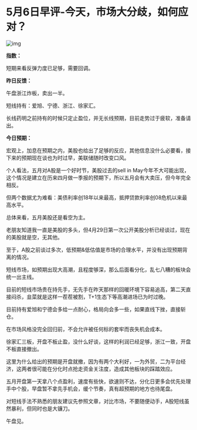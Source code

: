 # 5月6日早评-今天，市场大分歧，如何应对？

![img](https://pica.zhimg.com/v2-6c77aaf2a69c532c7c69f5b0431186df_720w.jpeg?source=d16d100b)

**指数：**

短期来看反弹力度已足够，需要回调。

**昨日反馈：**

午盘浙江炸板，卖出一半。

短线持有：爱旭、宁德、浙江、徐家汇。

长线药明之前持有的时候只定止盈位，并无长线预期，目前走势过于疲软，准备请出。

**今日预期：**

宏观上，加息在预期之内，美股也给出了足够的反应，其他信息没什么必要看，接下来的预期现在谈也为时过早，美联储随时改变口风。

个人看法，五月对A股是一个好时节，美股过去的sell in May今年不大可能出现，这个情况是建立在历来四月做一季报的预期下，所以五月会有大卖压，但今年完全相反。

但两个数据尤为难看：美债利率创18年以来最高，抵押贷款利率创08危机以来最高水平。

总体来看，五月美股还是看空为主。

老朋友知道我一直是美股的多头，但4月29日第一次公开美股分析已经谈过，现在的美股就是空，无其他。

至于，A股之前谈过多次，低预期&低估值是市场的合理水平，并没有出现预期背离的情况。

短线市场，如预期出现大高潮，且程度够深，那么后面看分化，乱七八糟的板块会统一出主线。

目前的短线市场贵在持先手，无先手在昨天那样的回暖环境下容易追高，第二天直接闷杀，韭菜就是这样一茬茬被割，T+1生态下等高潮进场已为时过晚。

目前持有爱旭和宁德会多给一点耐心，格局向会多一些，如果直线下挫，直接斩仓。

在市场风格没完全回归前，不会允许被任何标的套牢而丧失机会成本。

徐家汇三板，开盘不板止盈，没什么好谈，这样的利润已经足够，浙江一致，开盘不板直接撤出。

这里为什么给出的预期是开盘就撤，因为有两个大利好，一为外贸，二为平台经济，这两者很可能在分化时点抢走资金关注度，造成其他板块的踩踏效应。

五月开盘第一天拿八个点盈利，速度有些快，欲速则不达，分化日更多会优先处理手中个股，早盘暂不拿先手机会，缓个节奏，真有超预期的地方也待尾盘。

对短线手法不熟悉的朋友建议先参照文章，对比市场，不要随便动手，A股短线虽然暴利，但同时也是大镰刀。

午盘见。